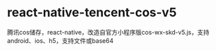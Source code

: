 # react-native-tencent-cos-v5
腾讯cos储存，react-native，改造自官方小程序版cos-wx-skd-v5.js，支持android、ios、h5，支持文件或base64
